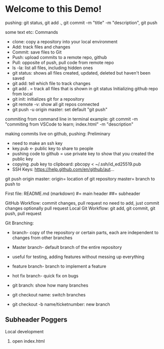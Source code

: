 # Welcome to this Demo!

pushing: 
git status, git add ., git commit -m "title" -m "description", git push

some text etc:
Commands
- clone: copy a repository into your local environment
- Add: track files and changes
- Commit: save files to Git
- Push: upload commits to a remote repo, github
- Pull: opposite of push, pull code from remote repo
- ls -la: list all files, including hidden ones
- git status: shows all files created, updated, deleted but haven't been saved
- git add: tell which file to track changes
- git add . = track all files that is shown in git status
Initializing github repo from local
- git init: initializes git for a repository
- git remote -v: show all git repos connected
- git push -u origin master: set default "git push"

commiting from command line in terminal example:
git commit -m "commiting from VSCode to learn; index.html" -m "description"

making commits live on github, pushing:
Preliminary
- need to make an ssh key
- key.pub <- public key to share to people
- pushing code to github = use private key to show that you created the public key
- copying .pub key to clipboard: pbcopy < ~/.ssh/id_ed25519.pub
- SSH Keys: https://help.github.com/en/github/aut...

git push origin master: 
origin= location of git repository
master= branch to push to


First file: README.md (markdown)
#= main header
##= subheader

GitHub Workflow:
commit changes, pull request
no need to add, just commit changes
optionally pull request 
Local Git Workflow:
git add, git commit, git push, pull request

Git Branching:
- branch- copy of the repository or certain parts, each are independent to changes from other branches
- Master branch- default branch of the entire repository
- useful for testing, adding features without messing up everything
- feature branch- branch to implement a feature
- hot fix branch- quick fix on bugs

- git branch: show how many branches
- git checkout name: switch branches
- git checkout -b name/ticketnumber: new branch



## Subheader Poggers

Local development
1. open index.html